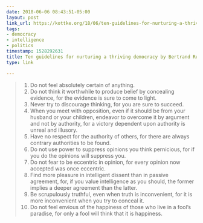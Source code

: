 ```yaml
---
date: 2018-06-06 08:43:51-05:00
layout: post
link_url: https://kottke.org/18/06/ten-guidelines-for-nurturing-a-thriving-democracy-by-bertrand-russell
tags:
- democracy
- intelligence
- politics
timestamp: 1528292631
title: Ten guidelines for nurturing a thriving democracy by Bertrand Russell
type: link

---
```

> 1. Do not feel absolutely certain of anything.
> 2. Do not think it worthwhile to produce belief by concealing evidence, for the evidence is sure to come to light.
> 3. Never try to discourage thinking, for you are sure to succeed.
> 4. When you meet with opposition, even if it should be from your husband or your children, endeavor to overcome it by argument and not by authority, for a victory dependent upon authority is unreal and illusory.
> 5. Have no respect for the authority of others, for there are always contrary authorities to be found.
> 6. Do not use power to suppress opinions you think pernicious, for if you do the opinions will suppress you.
> 7. Do not fear to be eccentric in opinion, for every opinion now accepted was once eccentric.
> 8. Find more pleasure in intelligent dissent than in passive agreement, for, if you value intelligence as you should, the former implies a deeper agreement than the latter.
> 9. Be scrupulously truthful, even when truth is inconvenient, for it is more inconvenient when you try to conceal it.
> 10. Do not feel envious of the happiness of those who live in a fool’s paradise, for only a fool will think that it is happiness.